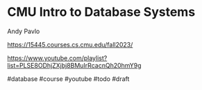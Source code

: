 # CMU Intro to Database Systems

Andy Pavlo

https://15445.courses.cs.cmu.edu/fall2023/

https://www.youtube.com/playlist?list=PLSE8ODhjZXjbj8BMuIrRcacnQh20hmY9g

#database #course #youtube #todo
#draft